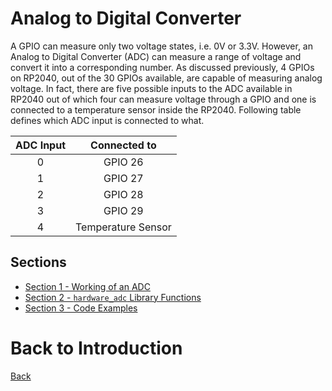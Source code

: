 # Analog to Digital Converter
A GPIO can measure only two voltage states, i.e. 0V or 3.3V. However, an Analog to Digital Converter (ADC) can measure a range of voltage and convert it into a corresponding number. As discussed previously, 4 GPIOs on RP2040, out of the 30 GPIOs available, are capable of measuring analog voltage. In fact, there are five possible inputs to the ADC available in RP2040 out of which four can measure voltage through a GPIO and one is connected to a temperature sensor inside the RP2040. Following table defines which ADC input is connected to what.

| ADC Input  |    Connected to    |
| :--------: | :----------------: |
|     0      |      GPIO 26       |
|     1      |      GPIO 27       |
|     2      |      GPIO 28       |
|     3      |      GPIO 29       |
|     4      | Temperature Sensor |

## Sections
- [Section 1 - Working of an ADC](./sec01/working.md)
- [Section 2 - `hardware_adc` Library Functions](sec02/libraryFunctions.md)
- [Section 3 - Code Examples](sec03/codeExamples.md)

# Back to Introduction
[Back](../README.md)
